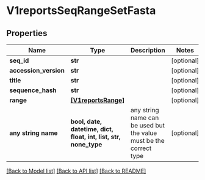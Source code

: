 # V1reportsSeqRangeSetFasta


## Properties
Name | Type | Description | Notes
------------ | ------------- | ------------- | -------------
**seq_id** | **str** |  | [optional] 
**accession_version** | **str** |  | [optional] 
**title** | **str** |  | [optional] 
**sequence_hash** | **str** |  | [optional] 
**range** | [**[V1reportsRange]**](V1reportsRange.md) |  | [optional] 
**any string name** | **bool, date, datetime, dict, float, int, list, str, none_type** | any string name can be used but the value must be the correct type | [optional]

[[Back to Model list]](../README.md#documentation-for-models) [[Back to API list]](../README.md#documentation-for-api-endpoints) [[Back to README]](../README.md)


